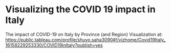 # Visualizing the COVID 19 impact in Italy
The impact of COVID-19 on Italy by Province (and Region)
Visualization at: https://public.tableau.com/profile/shuvo.saha3090#!/vizhome/Covid19Italy_16158229253330/COVID19inItaly?publish=yes
